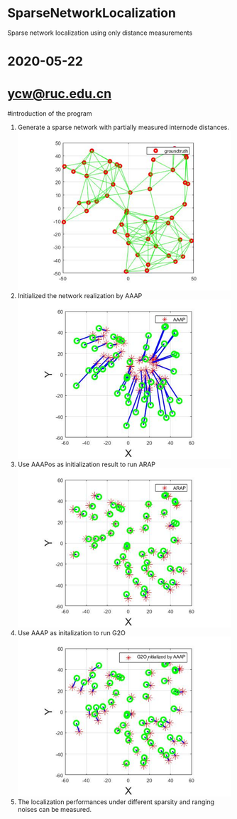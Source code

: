 # SparseNetworkLocalization
Sparse network localization using only distance measurements

# 2020-05-22
# ycw@ruc.edu.cn

#introduction of the program

1. Generate a sparse network with partially measured internode distances. 
![Alt text](./result/network.jpg)
2. Initialized the network realization by AAAP
![Alt text](./result/aaapresult.jpg)
3. Use AAAPos as initialization result to run ARAP
![Alt text](./result/arapresult.jpg)
4. Use AAAP as initalization to run G2O
![Alt text](./result/g2oresult.jpg)
5. The localization performances under different sparsity and ranging noises can be measured. 

